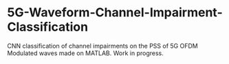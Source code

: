 # 5G-Waveform-Channel-Impairment-Classification
CNN classification of channel impairments on the PSS of 5G OFDM Modulated waves made on MATLAB. 
Work in progress.
